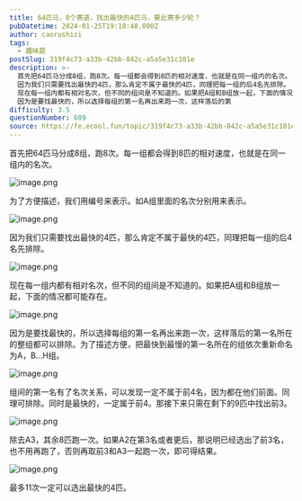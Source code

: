 ```yaml
---
title: 64匹马，8个赛道，找出最快的4匹马，要比赛多少轮？
pubDatetime: 2024-01-25T19:18:48.000Z
author: caorushizi
tags:
  - 趣味题
postSlug: 319f4c73-a33b-42bb-842c-a5a5e31c101e
description: >-
  首先把64匹马分成8组，跑8次。每一组都会得到8匹的相对速度，也就是在同一组内的名次。 为了方便描述，我们用编号来表示。如A组里面的名次分别用来表示。
  因为我们只需要找出最快的4匹，那么肯定不属于最快的4匹，同理把每一组的后4名先排除。
  现在每一组内都有相对名次，但不同的组间是不知道的。如果把A组和B组放一起，下面的情况都可能存在。
  因为是要找最快的，所以选择每组的第一名再出来跑一次，这样落后的第
difficulty: 3.5
questionNumber: 609
source: https://fe.ecool.fun/topic/319f4c73-a33b-42bb-842c-a5a5e31c101e
---
```


首先把64匹马分成8组，跑8次。每一组都会得到8匹的相对速度，也就是在同一组内的名次。

![image.png](https://static.ecool.fun//article/08fb609e-f1c1-4ea0-9c68-baf533b76da9.png)

为了方便描述，我们用编号来表示。如A组里面的名次分别用来表示。

![image.png](https://static.ecool.fun//article/67602c81-6201-492e-8df2-93fe82d4aad5.png)

因为我们只需要找出最快的4匹，那么肯定不属于最快的4匹，同理把每一组的后4名先排除。

![image.png](https://static.ecool.fun//article/a2a005cd-3bb0-45da-9a39-9e1c861a1c75.png)

现在每一组内都有相对名次，但不同的组间是不知道的。如果把A组和B组放一起，下面的情况都可能存在。

![image.png](https://static.ecool.fun//article/bb766b60-e2cd-4097-b05b-662813b00e99.png)

因为是要找最快的，所以选择每组的第一名再出来跑一次，这样落后的第一名所在的整组都可以排除。为了描述方便，把最快到最慢的第一名所在的组依次重新命名为A，B...H组。

![image.png](https://static.ecool.fun//article/20047a87-ac89-4fc9-b8b4-cfed4a0b783d.png)

组间的第一名有了名次关系，可以发现一定不属于前4名，因为都在他们前面。同理可排除。同时是最快的，一定属于前4。那接下来只需在剩下的9匹中找出前3。

![image.png](https://static.ecool.fun//article/69287080-e392-4639-a260-9f2652caa3f8.png)

除去A3，其余8匹跑一次。如果A2在第3名或者更后，那说明已经选出了前3名，也不用再跑了，否则再取前3和A3一起跑一次，即可得结果。

![image.png](https://static.ecool.fun//article/7e2b9c1e-d3a5-43e5-ad0d-dd66498771ae.png)

最多11次一定可以选出最快的4匹。
